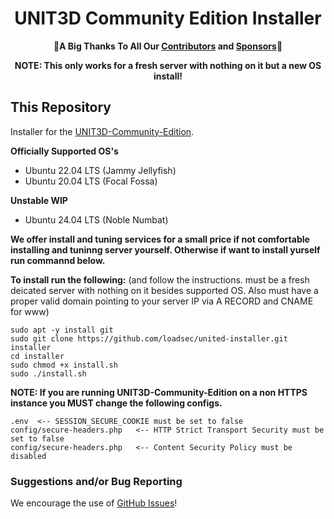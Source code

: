 <h1 align="center">UNIT3D Community Edition Installer</h1>

<p align="center">
    🎉<b>A Big Thanks To All Our <a href="https://github.com/HDInnovations/UNIT3D/graphs/contributors">Contributors</a> and <a href="https://github.com/sponsors/HDVinnie">Sponsors</a></b>🎉
</p>

<p align="center"><b>NOTE: This only works for a fresh server with nothing on it but a new OS install!</b></p>

## This Repository

Installer for the [UNIT3D-Community-Edition](https://github.com/HDInnovations/UNIT3D).

**Officially Supported OS's**

- Ubuntu 22.04 LTS (Jammy Jellyfish)
- Ubuntu 20.04 LTS (Focal Fossa)

**Unstable WIP**

- Ubuntu 24.04 LTS (Noble Numbat)

**We offer install and tuning services for a small price if not comfortable installing and tuninng server yourself. Otherwise if want to install yurself run commannd below.**

**To install run the following:** (and follow the instructions. must be a fresh deicated server with nothing on it besides supported OS. Also must have a proper valid domain pointing to your server IP via A RECORD and CNAME for www)

```
sudo apt -y install git
sudo git clone https://github.com/loadsec/united-installer.git installer
cd installer
sudo chmod +x install.sh
sudo ./install.sh
```

**NOTE: If you are running UNIT3D-Community-Edition on a non HTTPS instance you MUST change the following configs.**

```
.env  <-- SESSION_SECURE_COOKIE must be set to false
config/secure-headers.php   <-- HTTP Strict Transport Security must be set to false
config/secure-headers.php   <-- Content Security Policy must be disabled
```

### Suggestions and/or Bug Reporting

We encourage the use of [GitHub Issues](https://github.com/HDInnovations/UNIT3D-INSTALLER/issues/new)!
